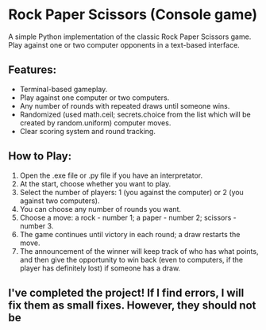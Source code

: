 # Rock Paper Scissors (Console game)  
A simple Python implementation of the classic Rock Paper Scissors game. Play against one or two computer opponents in a text-based interface.  

## Features:
- Terminal-based gameplay.
- Play against one computer or two computers.
- Any number of rounds with repeated draws until someone wins.
- Randomized (used math.ceil; secrets.choice from the list which will be created by random.uniform) computer moves.
- Clear scoring system and round tracking.

## How to Play:
1. Open the .exe file or .py file if you have an interpretator.
2. At the start, choose whether you want to play.
3. Select the number of players: 1 (you against the computer) or 2 (you against two computers).
4. You can choose any number of rounds you want.
5. Choose a move: a rock - number 1; a paper - number 2; scissors - number 3.
6. The game continues until victory in each round; a draw restarts the move.
7. The announcement of the winner will keep track of who has what points, and then give the opportunity to win back (even to computers, if the player has definitely lost) if someone has a draw.

## I've completed the project! If I find errors, I will fix them as small fixes. However, they should not be
